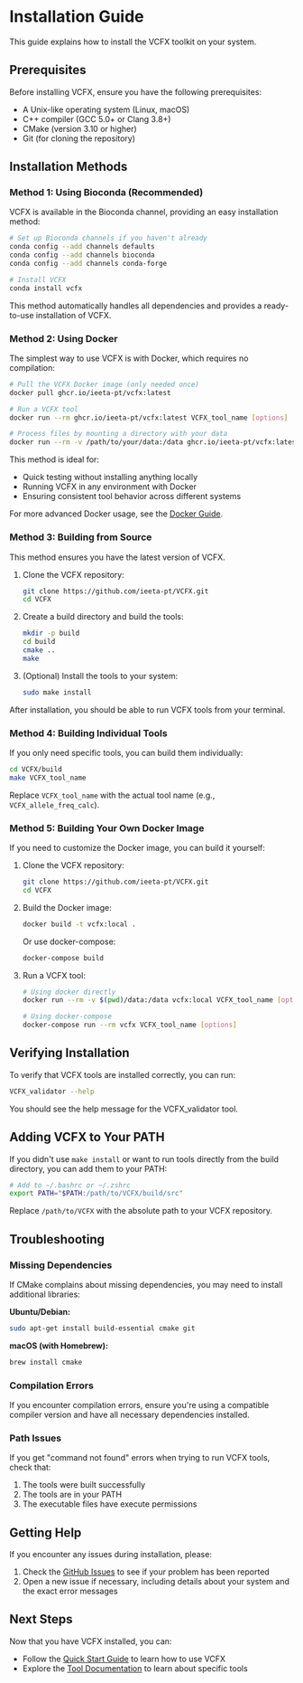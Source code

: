 # Installation Guide

This guide explains how to install the VCFX toolkit on your system.

## Prerequisites

Before installing VCFX, ensure you have the following prerequisites:

- A Unix-like operating system (Linux, macOS)
- C++ compiler (GCC 5.0+ or Clang 3.8+)
- CMake (version 3.10 or higher)
- Git (for cloning the repository)

## Installation Methods

### Method 1: Using Bioconda (Recommended)

VCFX is available in the Bioconda channel, providing an easy installation method:

```bash
# Set up Bioconda channels if you haven't already
conda config --add channels defaults
conda config --add channels bioconda
conda config --add channels conda-forge

# Install VCFX
conda install vcfx
```

This method automatically handles all dependencies and provides a ready-to-use installation of VCFX.

### Method 2: Using Docker

The simplest way to use VCFX is with Docker, which requires no compilation:

```bash
# Pull the VCFX Docker image (only needed once)
docker pull ghcr.io/ieeta-pt/vcfx:latest

# Run a VCFX tool
docker run --rm ghcr.io/ieeta-pt/vcfx:latest VCFX_tool_name [options]

# Process files by mounting a directory with your data
docker run --rm -v /path/to/your/data:/data ghcr.io/ieeta-pt/vcfx:latest 'cat /data/input.vcf | VCFX_tool_name > /data/output.tsv'
```

This method is ideal for:
- Quick testing without installing anything locally
- Running VCFX in any environment with Docker
- Ensuring consistent tool behavior across different systems

For more advanced Docker usage, see the [Docker Guide](docker.md).

### Method 3: Building from Source

This method ensures you have the latest version of VCFX.

1. Clone the VCFX repository:

   ```bash
   git clone https://github.com/ieeta-pt/VCFX.git
   cd VCFX
   ```

2. Create a build directory and build the tools:

   ```bash
   mkdir -p build
   cd build
   cmake ..
   make
   ```

3. (Optional) Install the tools to your system:
   ```bash
   sudo make install
   ```

After installation, you should be able to run VCFX tools from your terminal.

### Method 4: Building Individual Tools

If you only need specific tools, you can build them individually:

```bash
cd VCFX/build
make VCFX_tool_name
```

Replace `VCFX_tool_name` with the actual tool name (e.g., `VCFX_allele_freq_calc`).

### Method 5: Building Your Own Docker Image

If you need to customize the Docker image, you can build it yourself:

1. Clone the VCFX repository:

   ```bash
   git clone https://github.com/ieeta-pt/VCFX.git
   cd VCFX
   ```

2. Build the Docker image:

   ```bash
   docker build -t vcfx:local .
   ```

   Or use docker-compose:

   ```bash
   docker-compose build
   ```

3. Run a VCFX tool:

   ```bash
   # Using docker directly
   docker run --rm -v $(pwd)/data:/data vcfx:local VCFX_tool_name [options]
   
   # Using docker-compose
   docker-compose run --rm vcfx VCFX_tool_name [options]
   ```

## Verifying Installation

To verify that VCFX tools are installed correctly, you can run:

```bash
VCFX_validator --help
```

You should see the help message for the VCFX_validator tool.

## Adding VCFX to Your PATH

If you didn't use `make install` or want to run tools directly from the build directory, you can add them to your PATH:

```bash
# Add to ~/.bashrc or ~/.zshrc
export PATH="$PATH:/path/to/VCFX/build/src"
```

Replace `/path/to/VCFX` with the absolute path to your VCFX repository.

## Troubleshooting

### Missing Dependencies

If CMake complains about missing dependencies, you may need to install additional libraries:

**Ubuntu/Debian:**
```bash
sudo apt-get install build-essential cmake git
```

**macOS (with Homebrew):**
```bash
brew install cmake
```

### Compilation Errors

If you encounter compilation errors, ensure you're using a compatible compiler version and have all necessary dependencies installed.

### Path Issues

If you get "command not found" errors when trying to run VCFX tools, check that:

1. The tools were built successfully
2. The tools are in your PATH
3. The executable files have execute permissions

## Getting Help

If you encounter any issues during installation, please:

1. Check the [GitHub Issues](https://github.com/ieeta-pt/VCFX/issues) to see if your problem has been reported
2. Open a new issue if necessary, including details about your system and the exact error messages

## Next Steps

Now that you have VCFX installed, you can:

- Follow the [Quick Start Guide](quickstart.md) to learn how to use VCFX
- Explore the [Tool Documentation](tools_overview.md) to learn about specific tools 